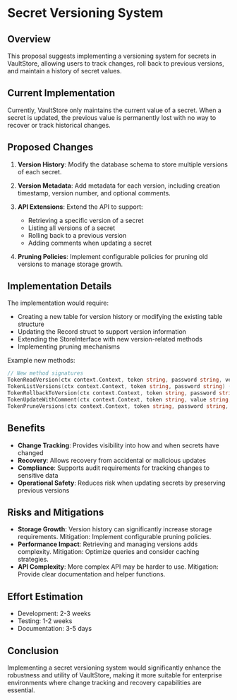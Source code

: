 # Secret Versioning System

## Overview

This proposal suggests implementing a versioning system for secrets in VaultStore, allowing users to track changes, roll back to previous versions, and maintain a history of secret values.

## Current Implementation

Currently, VaultStore only maintains the current value of a secret. When a secret is updated, the previous value is permanently lost with no way to recover or track historical changes.

## Proposed Changes

1. **Version History**: Modify the database schema to store multiple versions of each secret.

2. **Version Metadata**: Add metadata for each version, including creation timestamp, version number, and optional comments.

3. **API Extensions**: Extend the API to support:
   - Retrieving a specific version of a secret
   - Listing all versions of a secret
   - Rolling back to a previous version
   - Adding comments when updating a secret

4. **Pruning Policies**: Implement configurable policies for pruning old versions to manage storage growth.

## Implementation Details

The implementation would require:

- Creating a new table for version history or modifying the existing table structure
- Updating the Record struct to support version information
- Extending the StoreInterface with new version-related methods
- Implementing pruning mechanisms

Example new methods:

```go
// New method signatures
TokenReadVersion(ctx context.Context, token string, password string, version int) (value string, err error)
TokenListVersions(ctx context.Context, token string, password string) ([]VersionInfo, error)
TokenRollbackToVersion(ctx context.Context, token string, password string, version int) error
TokenUpdateWithComment(ctx context.Context, token string, value string, password string, comment string) error
TokenPruneVersions(ctx context.Context, token string, password string, keepLatest int) error
```

## Benefits

- **Change Tracking**: Provides visibility into how and when secrets have changed
- **Recovery**: Allows recovery from accidental or malicious updates
- **Compliance**: Supports audit requirements for tracking changes to sensitive data
- **Operational Safety**: Reduces risk when updating secrets by preserving previous versions

## Risks and Mitigations

- **Storage Growth**: Version history can significantly increase storage requirements. Mitigation: Implement configurable pruning policies.
- **Performance Impact**: Retrieving and managing versions adds complexity. Mitigation: Optimize queries and consider caching strategies.
- **API Complexity**: More complex API may be harder to use. Mitigation: Provide clear documentation and helper functions.

## Effort Estimation

- Development: 2-3 weeks
- Testing: 1-2 weeks
- Documentation: 3-5 days

## Conclusion

Implementing a secret versioning system would significantly enhance the robustness and utility of VaultStore, making it more suitable for enterprise environments where change tracking and recovery capabilities are essential.
